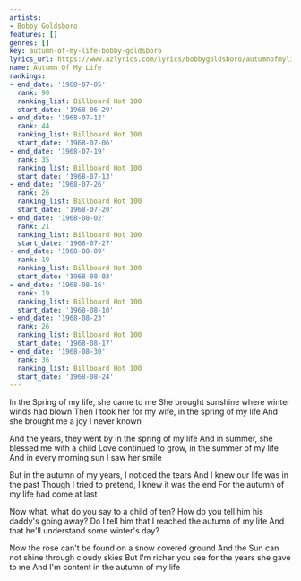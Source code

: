 ```yaml
---
artists:
- Bobby Goldsboro
features: []
genres: []
key: autumn-of-my-life-bobby-goldsboro
lyrics_url: https://www.azlyrics.com/lyrics/bobbygoldsboro/autumnofmylife.html
name: Autumn Of My Life
rankings:
- end_date: '1968-07-05'
  rank: 90
  ranking_list: Billboard Hot 100
  start_date: '1968-06-29'
- end_date: '1968-07-12'
  rank: 44
  ranking_list: Billboard Hot 100
  start_date: '1968-07-06'
- end_date: '1968-07-19'
  rank: 35
  ranking_list: Billboard Hot 100
  start_date: '1968-07-13'
- end_date: '1968-07-26'
  rank: 26
  ranking_list: Billboard Hot 100
  start_date: '1968-07-20'
- end_date: '1968-08-02'
  rank: 21
  ranking_list: Billboard Hot 100
  start_date: '1968-07-27'
- end_date: '1968-08-09'
  rank: 19
  ranking_list: Billboard Hot 100
  start_date: '1968-08-03'
- end_date: '1968-08-16'
  rank: 19
  ranking_list: Billboard Hot 100
  start_date: '1968-08-10'
- end_date: '1968-08-23'
  rank: 26
  ranking_list: Billboard Hot 100
  start_date: '1968-08-17'
- end_date: '1968-08-30'
  rank: 36
  ranking_list: Billboard Hot 100
  start_date: '1968-08-24'
---
```


In the Spring of my life, she came to me
She brought sunshine where winter winds had blown
Then I took her for my wife, in the spring of my life
And she brought me a joy I never known

And the years, they went by in the spring of my life
And in summer, she blessed me with a child
Love continued to grow, in the summer of my life
And in every morning sun I saw her smile

But in the autumn of my years, I noticed the tears
And I knew our life was in the past
Though I tried to pretend, I knew it was the end
For the autumn of my life had come at last

Now what, what do you say to a child of ten?
How do you tell him his daddy's going away?
Do I tell him that I reached the autumn of my life
And that he'll understand some winter's day?

Now the rose can't be found on a snow covered ground
And the Sun can not shine through cloudy skies
But I'm richer you see for the years she gave to me
And I'm content in the autumn of my life



